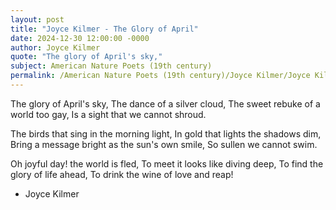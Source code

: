 ```yaml
---
layout: post
title: "Joyce Kilmer - The Glory of April"
date: 2024-12-30 12:00:00 -0000
author: Joyce Kilmer
quote: "The glory of April's sky,"
subject: American Nature Poets (19th century)
permalink: /American Nature Poets (19th century)/Joyce Kilmer/Joyce Kilmer - The Glory of April
---
```


The glory of April's sky,
The dance of a silver cloud,
The sweet rebuke of a world too gay,
Is a sight that we cannot shroud.

The birds that sing in the morning light,
In gold that lights the shadows dim,
Bring a message bright as the sun's own smile,
So sullen we cannot swim.

Oh joyful day! the world is fled,
To meet it looks like diving deep,
To find the glory of life ahead,
To drink the wine of love and reap!

- Joyce Kilmer
